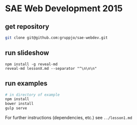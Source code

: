 # SAE Web Development 2015

## get repository
```sh
git clone git@github.com:gruppjo/sae-webdev.git
```

## run slideshow

```
npm install -g reveal-md
reveal-md lessonX.md --separator "^\n\n\n"
```

## run examples

```sh
# in directory of example
npm install
bower install
gulp serve
```
For further instructions (dependencies, etc.) see `../lesson1.md`
